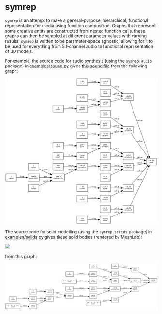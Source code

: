 symrep
===
`symrep` is an attempt to make a general-purpose, hierarchical, functional
representation for media using function composition. Graphs that represent some
creative entity are constructed from nested function calls, these graphs can
then be sampled at different parameter values with varying results. `symrep` is
written to be parameter-space agnostic, allowing for it to be used for
everything from 5.1-channel audio to functional representation of 3D models.

For example, the source code for audio synthesis (using the `symrep.audio`
package) in [examples/sound.py](https://github.com/haldean/symrep/blob/master/examples/sound.py)
gives [this sound file](examples/sound.wav) from the following graph:

![](examples/sound.png)

The source code for solid modelling (using the `symrep.solids` package) in
[examples/solids.py](https://github.com/haldean/symrep/blob/master/examples/sphere.py)
gives these solid bodies (rendered by MeshLab):

![](https://raw.githubusercontent.com/haldean/symrep/master/examples/sphere.gif)

from this graph:

![](examples/sphere.png)
